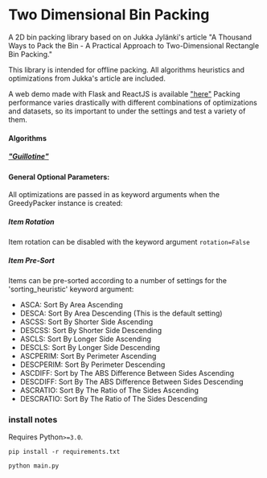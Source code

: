 # Two Dimensional Bin Packing


A 2D bin packing library based on on Jukka Jylänki's article "A Thousand
Ways to Pack the Bin - A Practical Approach to Two-Dimensional Rectangle Bin
Packing."

This library is intended for offline packing. All algorithms
heuristics and optimizations from Jukka's article are included.

A web demo made with Flask and ReactJS is available ["here"](https//:google.com)
Packing performance varies drastically with different combinations of optimizations and
datasets, so its important to under the settings and test a variety of them.


#### Algorithms


##### ["Guillotine"](https://github.com/ssbothwell/greedypacker/blob/master/docs/guillotine.md)


#### General Optional Parameters:

All optimizations are passed in as keyword arguments when the GreedyPacker
instance is created:

##### Item Rotation
Item rotation can be disabled with the keyword argument `rotation=False`

##### Item Pre-Sort
Items can be pre-sorted according to a number of settings for 
the 'sorting_heuristic' keyword argument:

* ASCA: Sort By Area Ascending
* DESCA: Sort By Area Descending (This is the default setting)
* ASCSS: Sort By Shorter Side Ascending
* DESCSS: Sort By Shorter Side Descending
* ASCLS: Sort By Longer Side Ascending
* DESCLS: Sort By Longer Side Descending
* ASCPERIM: Sort By Perimeter Ascending
* DESCPERIM: Sort By Perimeter Descending
* ASCDIFF: Sort by The ABS Difference Between Sides Ascending
* DESCDIFF: Sort By The ABS Difference Between Sides Descending
* ASCRATIO: Sort By The Ratio of The Sides Ascending
* DESCRATIO: Sort By The Ratio of The Sides Descending


### install notes

Requires Python`>=3.0`.  


```
pip install -r requirements.txt

python main.py

